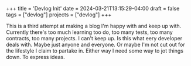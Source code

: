 +++
title = 'Devlog Init'
date = 2024-03-21T13:15:29-04:00
draft = false
tags = ["devlog"]
projects = ["devlog"]
+++


This is a third attempt at making a blog I'm happy with and keep up with. Currently there's too much learning too do, too many tests, too many contracts, too many projects. I can't keep up. Is this what eery developer deals with. Maybe just anyone and everyone. Or maybe I'm not cut out for the lifestyle I claim to partake in. Either way I need some way to jot things down. To express ideas.

